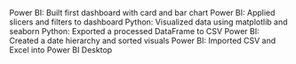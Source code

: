 Power BI: Built first dashboard with card and bar chart
Power BI: Applied slicers and filters to dashboard
Python: Visualized data using matplotlib and seaborn
Python: Exported a processed DataFrame to CSV
Power BI: Created a date hierarchy and sorted visuals
Power BI: Imported CSV and Excel into Power BI Desktop
